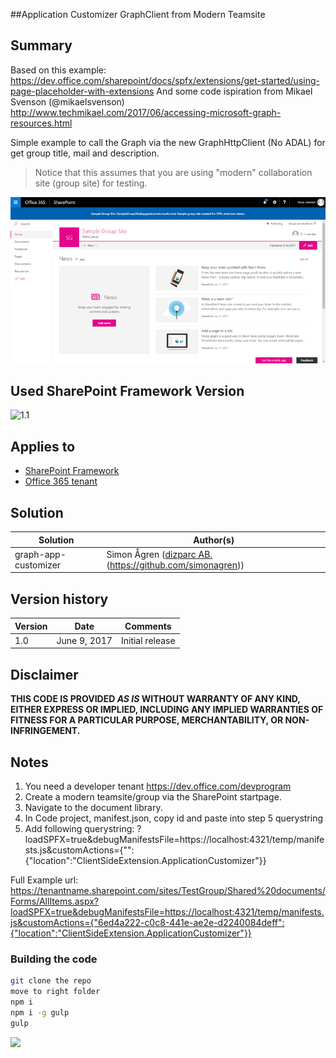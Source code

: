 ##Application Customizer GraphClient from Modern Teamsite

## Summary
Based on this example: https://dev.office.com/sharepoint/docs/spfx/extensions/get-started/using-page-placeholder-with-extensions
And some code ispiration from Mikael Svenson (@mikaelsvenson) http://www.techmikael.com/2017/06/accessing-microsoft-graph-resources.html

Simple example to call the Graph via the new GraphHttpClient (No ADAL) for get group title, mail and description. 

> Notice that this assumes that you are using "modern" collaboration site (group site) for testing.

![Screenshot with custom header](./assets/screenshot.png)


## Used SharePoint Framework Version 
![1.1](https://img.shields.io/badge/version-1.1-green.svg)

## Applies to

* [SharePoint Framework](https://dev.office.com/sharepoint)
* [Office 365 tenant](https://dev.office.com/sharepoint/docs/spfx/set-up-your-development-environment)

## Solution

Solution|Author(s)
--------|---------
graph-app-customizer | Simon Ågren ([dizparc AB.](@simondizparc)(https://github.com/simonagren))

## Version history

Version|Date|Comments
-------|----|--------
1.0|June 9, 2017|Initial release

## Disclaimer
**THIS CODE IS PROVIDED *AS IS* WITHOUT WARRANTY OF ANY KIND, EITHER EXPRESS OR IMPLIED, INCLUDING ANY IMPLIED WARRANTIES OF FITNESS FOR A PARTICULAR PURPOSE, MERCHANTABILITY, OR NON-INFRINGEMENT.**


## Notes
1. You need a developer tenant https://dev.office.com/devprogram
2. Create a modern teamsite/group via the SharePoint startpage.
3. Navigate to the document library.
4. In Code project, manifest.json, copy id and paste into step 5 querystring
5. Add following querystring:
?loadSPFX=true&debugManifestsFile=https://localhost:4321/temp/manifests.js&customActions={"<Your application ID>":{"location":"ClientSideExtension.ApplicationCustomizer"}}

Full Example url:
https://tenantname.sharepoint.com/sites/TestGroup/Shared%20documents/Forms/AllItems.aspx?loadSPFX=true&debugManifestsFile=https://localhost:4321/temp/manifests.js&customActions={"6ed4a222-c0c8-441e-ae2e-d2240084deff":{"location":"ClientSideExtension.ApplicationCustomizer"}}

### Building the code

```bash
git clone the repo
move to right folder
npm i
npm i -g gulp
gulp
```

<img src="https://telemetry.sharepointpnp.com/sp-dev-fx-extensions/samples/js-application-graph-client" />
